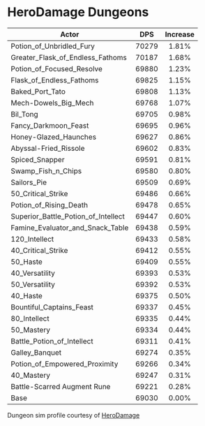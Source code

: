 # HeroDamage Dungeons
| Actor | DPS | Increase |
|---|:---:|:---:|
|Potion_of_Unbridled_Fury|70279|1.81%|
|Greater_Flask_of_Endless_Fathoms|70187|1.68%|
|Potion_of_Focused_Resolve|69880|1.23%|
|Flask_of_Endless_Fathoms|69825|1.15%|
|Baked_Port_Tato|69808|1.13%|
|Mech-Dowels_Big_Mech|69768|1.07%|
|Bil_Tong|69705|0.98%|
|Fancy_Darkmoon_Feast|69695|0.96%|
|Honey-Glazed_Haunches|69627|0.86%|
|Abyssal-Fried_Rissole|69602|0.83%|
|Spiced_Snapper|69591|0.81%|
|Swamp_Fish_n_Chips|69580|0.80%|
|Sailors_Pie|69509|0.69%|
|50_Critical_Strike|69486|0.66%|
|Potion_of_Rising_Death|69478|0.65%|
|Superior_Battle_Potion_of_Intellect|69447|0.60%|
|Famine_Evaluator_and_Snack_Table|69438|0.59%|
|120_Intellect|69433|0.58%|
|40_Critical_Strike|69412|0.55%|
|50_Haste|69409|0.55%|
|40_Versatility|69393|0.53%|
|50_Versatility|69392|0.53%|
|40_Haste|69375|0.50%|
|Bountiful_Captains_Feast|69337|0.45%|
|80_Intellect|69335|0.44%|
|50_Mastery|69334|0.44%|
|Battle_Potion_of_Intellect|69311|0.41%|
|Galley_Banquet|69274|0.35%|
|Potion_of_Empowered_Proximity|69266|0.34%|
|40_Mastery|69247|0.31%|
|Battle-Scarred Augment Rune|69221|0.28%|
|Base|69030|0.00%|

 Dungeon sim profile courtesy of [HeroDamage](https://www.herodamage.com/)